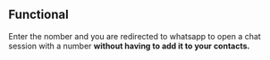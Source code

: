## Functional
Enter the nomber and you are redirected to whatsapp to open a chat session with a number **without having to add it to your contacts.**